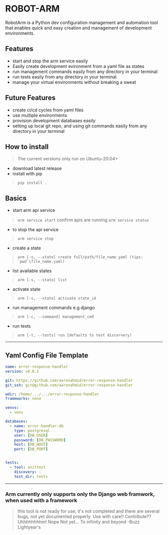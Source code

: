 # ROBOT-ARM

RobotArm is a Python dev configuration management and automation tool that enables quick and easy creation and management of development environments.

## Features

- start and stop the arm service easily
- Easily create development evironment from a yaml file as states
- run management commands easily from any directory in your terminal
- run tests easily from any directory in your terminal
- manage your virtual environments without breaking a sweat

## Future Features

- create ci/cd cycles from yaml files
- use multiple environments
- provision development databases easily
- setting up local git repo, and using git commands easily from any directory in your terminal

## How to install

> The current versions only run on Ubuntu-20.04+

- download latest release
- install with pip

> ``pip install .``

## Basics

- start arm api service

> `` arm service start ``
> confirm apis are running ``arm service status``

- to stop the api service

> `` arm service stop ``

- create a state

> ``arm [-s, --state] create full/path/file_name.yaml (tips: `pwd`\file_name.yaml)``

- list available states

> ``arm [-s, --state] list``

- activate state

> ``arm [-s, --state] activate state_id``

- run management commands e.g django

>``arm [-c, --command] management_cmd``

- run tests

>``arm [-t, --tests] run [defaults to test discorvery)``

------------------------------------------------------------------------------------------------------------------------

## Yaml Config File Template

```yaml
name: error-response-handler
version: v0.0.1

git: https://github.com/aaronahmid/error-response-handler
git_ssh: git@github.com/aaronahmid/error-response-handler

wdir: /home/.../.../error-response-handler
frameworks: none

venvs:
  - venv

databases:
  - name: error-handler-db
    type: postgresql
    user: [DB_USER]
    password: [DB_PASSWORD]
    host: [DB_HOST]
    port: [DB_PORT]


tests:
  - tool: unittest
    discovery: .
    test_dir: tests

```

------------------------------------------------------------------------------------------------------------------------

### Arm currently only supports only the Django web framwork, when used with a framework

> this tool is not ready for use, it's not completed and there are several bugs, not yet documented properly. Use with care!!
> Contribute?? Uhhhhhhhhm! Nope Not yet...
> To infinity and beyond
> -Buzz Lightyear's
